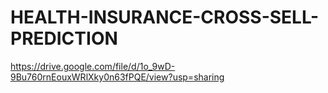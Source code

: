 # HEALTH-INSURANCE-CROSS-SELL-PREDICTION 
https://drive.google.com/file/d/1o_9wD-9Bu760rnEouxWRlXky0n63fPQE/view?usp=sharing
